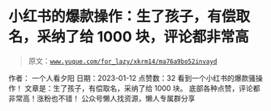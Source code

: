 # 小红书的爆款操作：生了孩子，有偿取名，采纳了给 1000 块，评论都非常高

> 原文：[`www.yuque.com/for_lazy/xkrm14/ma76a9bo52invayd`](https://www.yuque.com/for_lazy/xkrm14/ma76a9bo52invayd)

<ne-p id="ubb929983" data-lake-id="ubb929983"><ne-text id="u66a62239">作者： 一个人看夕阳</ne-text></ne-p> <ne-p id="ud82ab2c2" data-lake-id="ud82ab2c2"><ne-text id="ubc2590e8">日期：2023-01-12</ne-text></ne-p> <ne-p id="u012fd21a" data-lake-id="u012fd21a"><ne-text id="u3b72f2a1">点赞数：</ne-text><ne-text id="u8edbb4a9" ne-bold="true">32</ne-text></ne-p> <ne-hole id="ud3a10b6f" data-lake-id="ud3a10b6f"><ne-card data-card-name="hr" data-card-type="block" id="ibxeR" data-event-boundary="card"><ne-p id="ubcf84b7f" data-lake-id="ubcf84b7f"><ne-text id="ue0c5fdb1">看到一个小红书的爆款骚操作！ 文章是：生了孩子，有偿取名，采纳了给 1000 块。 底部各种点赞，评论都非常高！涨粉也不错！</ne-text></ne-p> <ne-hole id="u9aa4e4f5" data-lake-id="u9aa4e4f5"><ne-card data-card-name="hr" data-card-type="block" id="lBTNW" data-event-boundary="card"><ne-p id="u12e6306b" data-lake-id="u12e6306b"><ne-text id="ud99fc76f">公众号懒人找资源，懒人专属群分享</ne-text></ne-p></ne-card></ne-hole></ne-card></ne-hole>